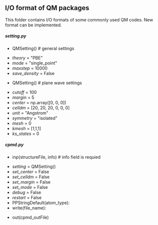 I/O format of QM packages
-------------------------

This folder contains I/O formats of some commonly used QM codes.
New format can be implemented.

##### setting.py

* QMSetting() # general settings
 - *theory* = "PBE"
 - *mode* = "single\_point"
 - *maxstep* = 10000
 - *save\_density* = False
* QMSetting() # plane wave settings
 - *cutoff* = 100 
 - *margin* = 5 
 - *center* = np.array([0, 0, 0]) 
 - *celldm* = [20, 20, 20, 0, 0, 0]
 - *unit* = "Angstrom"
 - *symmetry* = "isolated"
 - *mesh* = 0 
 - *kmesh* = [1,1,1]
 - *ks\_states* = 0

##### cpmd.py

* inp(structureFile, info) # info field is requied
 - *setting* = QMSetting()
 - *set\_center* = False
 - *set\_celldm* = False
 - *set\_margin* = False
 - *set\_mode* = False
 - *debug* = False
 - *restart* = False
 - PPStringDefault(atom\_type):
 - write(file\_name):
* out(cpmd\_outFile)
